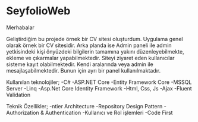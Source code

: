 # SeyfolioWeb

Merhabalar

Geliştirdiğim bu projede örnek bir CV sitesi oluşturdum.
Uygulama genel olarak örnek bir CV sitesidir. Arka planda ise Admin paneli ile admin yetkisindeki kişi önyüzdeki bilgilerin tamamına yakını düzenleyebilmekte, ekleme ve çıkarmalar yapabilmektedir.
Siteyi ziyaret eden kullanıcılar sisteme kayıt olabilmektedir. Kendi aralarında veya admin ile mesajlaşabilmektedir. Bunun için ayrı bir panel kullanılmaktadır.

Kullanılan teknolojiler;
-C#
-ASP.NET Core
-Entity Framework Core
-MSSQL Server
-Linq
-Asp.Net Core Identity Framework
-Html, Css, Js
-Ajax
-Fluent Validation


Teknik Özellikler;
-ntier Architecture
-Repository Design Pattern
-Authorization & Authentication
-Kullanıcı ve Rol işlemleri
-Code First

